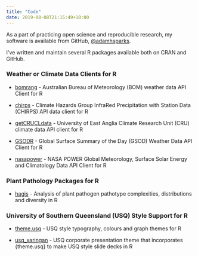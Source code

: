 ```yaml
---
title: "Code"
date: 2019-08-08T21:15:49+10:00
---
```


As a part of practicing open science and reproducible research, my software is available from GitHub, [@adamhsparks](https://www.github.com/adamhsparks/).

I've written and maintain several R packages available both on CRAN and GitHub.

### Weather or Climate Data Clients for R

* [bomrang](https://docs.ropensci.org/bomrang/) - Australian Bureau of Meteorology (BOM) weather data API Client for R

* [chirps](https://docs.ropensci.org/chirps/) - Climate Hazards Group InfraRed Precipitation with Station Data (CHIRPS) API data client for R

* [getCRUCLdata](https://docs.ropensci.org/getCRUCLdata/) - University of East Anglia Climate Research Unit (CRU) climate data API client for R

* [GSODR](https://docs.ropensci.org/nasapower/) - Global Surface Summary of the Day (GSOD) Weather Data API Client for R

* [nasapower](https://docs.ropensci.org/nasapower/) - NASA POWER Global Meteorology, Surface Solar Energy and Climatology Data API Client for R

### Plant Pathology Packages for R

* [hagis](https://openplantpathology.github.io/hagis/) - Analysis of plant pathogen pathotype complexities, distributions and diversity in R

### University of Southern Queensland (USQ) Style Support for R

* [theme.usq](https://adamhsparks.github.io/theme.usq/) - USQ style typography, colours and graph themes for R

* [usq_xaringan](https://github.com/adamhsparks/usq_xaringan/) - USQ corporate presentation theme that incorporates {theme.usq} to make USQ style slide decks in R
